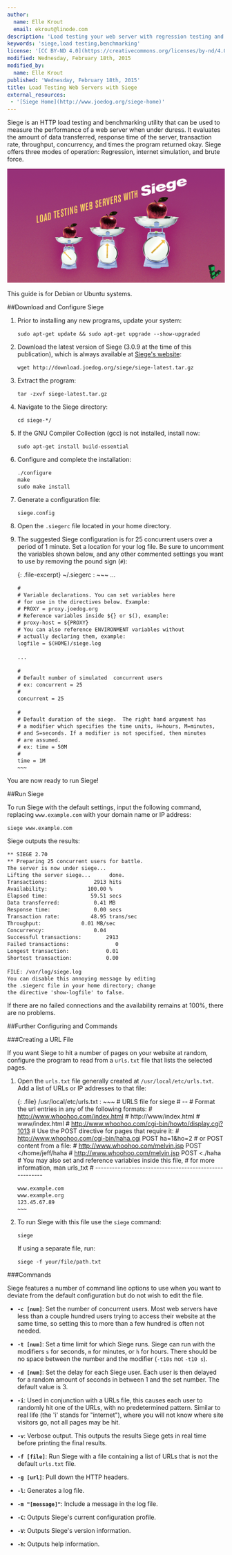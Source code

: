 ```yaml
---
author:
  name: Elle Krout
  email: ekrout@linode.com
description: 'Load testing your web server with regression testing and benchmarking utility Siege'
keywords: 'siege,load testing,benchmarking'
license: '[CC BY-ND 4.0](https://creativecommons.org/licenses/by-nd/4.0)'
modified: Wednesday, February 18th, 2015
modified_by:
  name: Elle Krout
published: 'Wednesday, February 18th, 2015'
title: Load Testing Web Servers with Siege
external_resources:
 - '[Siege Home](http://www.joedog.org/siege-home)'
---
```


Siege is an HTTP load testing and benchmarking utility that can be used to measure the performance of a web server when under duress. It evaluates the amount of data transferred, response time of the server, transaction rate, throughput, concurrency, and times the program returned okay. Siege offers three modes of operation: Regression, internet simulation, and brute force.

![Load Testing Web Servers with Siege](/content/assets/load-testing-web-servers-with-siege.png)

This guide is for Debian or Ubuntu systems.

##Download and Configure Siege

1.  Prior to installing any new programs, update your system:

		sudo apt-get update && sudo apt-get upgrade --show-upgraded

2.  Download the latest version of Siege (3.0.9 at the time of this publication), which is always available at [Siege's website](http://www.joedog.org/siege-home):

		wget http://download.joedog.org/siege/siege-latest.tar.gz

3.  Extract the program:

		tar -zxvf siege-latest.tar.gz

4.  Navigate to the Siege directory:

		cd siege-*/

5.  If the GNU Compiler Collection (gcc) is not installed, install now:

		sudo apt-get install build-essential

6.  Configure and complete the installation:

		./configure
		make
		sudo make install

7.  Generate a configuration file:

		siege.config

8.  Open the `.siegerc` file located in your home directory.

9.  The suggested Siege configuration is for 25 concurrent users over a period of 1 minute. Set a location for your log file. Be sure to uncomment the variables shown below, and any other commented settings you want to use by removing the pound sign (`#`):

	{: .file-excerpt}
	~/.siegerc
	:	~~~
        ...

		#
		# Variable declarations. You can set variables here
		# for use in the directives below. Example:
		# PROXY = proxy.joedog.org
		# Reference variables inside ${} or $(), example:
		# proxy-host = ${PROXY}
		# You can also reference ENVIRONMENT variables without
		# actually declaring them, example:
		logfile = $(HOME)/siege.log

        ...

		#
		# Default number of simulated  concurrent users
		# ex: concurrent = 25
		#
		concurrent = 25

		#
		# Default duration of the siege.  The right hand argument has
		# a modifier which specifies the time units, H=hours, M=minutes,
		# and S=seconds. If a modifier is not specified, then minutes
		# are assumed.
		# ex: time = 50M
		#
		time = 1M
		~~~

You are now ready to run Siege!

##Run Siege

To run Siege with the default settings, input the following command, replacing `www.example.com` with your domain name or IP address:

	siege www.example.com

Siege outputs the results:

	** SIEGE 2.70
	** Preparing 25 concurrent users for battle.
	The server is now under siege...
	Lifting the server siege...      done.
	Transactions:		        2913 hits
	Availability:		      100.00 %
	Elapsed time:		       59.51 secs
	Data transferred:	        0.41 MB
	Response time:		        0.00 secs
	Transaction rate:	       48.95 trans/sec
	Throughput:		        0.01 MB/sec
	Concurrency:		        0.04
	Successful transactions:        2913
	Failed transactions:	           0
	Longest transaction:	        0.01
	Shortest transaction:	        0.00

	FILE: /var/log/siege.log
	You can disable this annoying message by editing
	the .siegerc file in your home directory; change
	the directive 'show-logfile' to false.

If there are no failed connections and the availability remains at 100%, there are no problems.

##Further Configuring and Commands

###Creating a URL File

If you want Siege to hit a number of pages on your website at random, configure the program to read from a `urls.txt` file that lists the selected pages.

1.  Open the `urls.txt` file generally created at `/usr/local/etc/urls.txt`. Add a list of URLs or IP addresses to that file:

	{: .file}
	/usr/local/etc/urls.txt
	:	~~~
		# URLS file for siege
		# --
		# Format the url entries in any of the following formats:
		# http://www.whoohoo.com/index.html
		# http://www/index.html
		# www/index.html
		# http://www.whoohoo.com/cgi-bin/howto/display.cgi?1013
		# Use the POST directive for pages that require it:
		# http://www.whoohoo.com/cgi-bin/haha.cgi POST ha=1&ho=2
		#      or POST content from a file:
		# http://www.whoohoo.com/melvin.jsp POST </home/jeff/haha
		# http://www.whoohoo.com/melvin.jsp POST <./haha
		# You may also set and reference variables inside this file,
		# for more information, man urls_txt
		# -------------------------------------------------------

		www.example.com
		www.example.org
		123.45.67.89
		~~~

2.  To run Siege with this file use the `siege` command:

		siege

	If using a separate file, run:

		siege -f your/file/path.txt

###Commands

Siege features a number of command line options to use when you want to deviate from the default configuration but do not wish to edit the file.

-  **`-c [num]`**: Set the number of concurrent users. Most web servers have less than a couple hundred users trying to access their website at the same time, so setting this to more than a few hundred is often not needed.

-  **`-t [num]`**: Set a time limit for which Siege runs. Siege can run with the modifiers `s` for seconds, `m` for minutes, or `h` for hours. There should be no space between the number and the modifier (`-t10s` not `-t10 s`).

- **`-d [num]`**: Set the delay for each Siege user. Each user is then delayed for a random amount of seconds in between 1 and the set number. The default value is 3.

-  **`-i`**: Used in conjunction with a URLs file, this causes each user to randomly hit one of the URLs, with no predetermined pattern. Similar to real life (the 'i' stands for "internet"), where you will not know where site visitors go, not all pages may be hit.

-  **`-v`**: Verbose output. This outputs the results Siege gets in real time before printing the final results.

-  **`-f [file]`**: Run Siege with a file containing a list of URLs that is not the default `urls.txt` file.
-  **`-g [url]`**: Pull down the HTTP headers.
-  **`-l`**: Generates a log file.
-  **`-m "[message]"`**: Include a message in the log file.
-  **`-C`**: Outputs Siege's current configuration profile.
-  **`-V`**: Outputs Siege's version information.
-  **`-h`**: Outputs help information.
